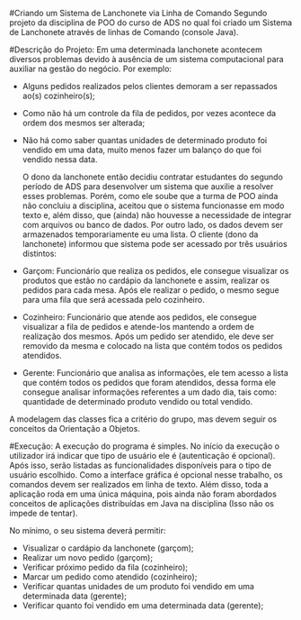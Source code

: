 #Criando um Sistema de Lanchonete via Linha de Comando
  Segundo projeto da disciplina de POO do curso de ADS no qual foi criado um Sistema de Lanchonete através de linhas de Comando (console Java).

#Descrição do Projeto:
  Em uma determinada lanchonete acontecem diversos problemas devido à ausência de um 
sistema computacional para auxiliar na gestão do negócio. Por exemplo: 

- Alguns pedidos realizados pelos clientes demoram a ser repassados ao(s) cozinheiro(s);
- Como não há um controle da fila de pedidos, por vezes acontece da ordem dos mesmos ser alterada;
- Não há como saber quantas unidades de determinado produto foi vendido em uma data, muito menos fazer um balanço do que foi vendido nessa data.

  O dono da lanchonete então decidiu contratar estudantes do segundo período de ADS para desenvolver um sistema que auxilie a resolver esses problemas. Porém, como ele soube que a turma de POO ainda não concluiu a disciplina, aceitou que o sistema funcionasse em modo texto e, além disso, que (ainda) não houvesse a necessidade de integrar com arquivos ou banco de dados. Por outro lado, os dados devem ser armazenados temporariamente eu uma lista. O cliente (dono da lanchonete) informou que sistema pode ser acessado por três usuários distintos:

- Garçom: Funcionário que realiza os pedidos, ele consegue visualizar os produtos que estão no cardápio da lanchonete e assim, realizar os pedidos para cada mesa. Após ele realizar o pedido, o mesmo segue para uma fila que será acessada pelo cozinheiro.
- Cozinheiro: Funcionário que atende aos pedidos, ele consegue visualizar a fila de pedidos e atende-los mantendo a ordem de realização dos mesmos. Após um pedido ser atendido, ele deve ser removido da mesma e colocado na lista que contém todos os pedidos atendidos.
- Gerente: Funcionário que analisa as informações, ele tem acesso a lista que contém todos os pedidos que foram atendidos, dessa forma ele consegue analisar informações referentes a um dado dia, tais como: quantidade de determinado produto vendido ou total vendido.

A modelagem das classes fica a critério do grupo, mas devem seguir os conceitos da Orientação a Objetos.

#Execução:
  A execução do programa é simples. No início da execução o utilizador irá indicar que tipo de usuário ele é (autenticação é opcional). Após isso, serão listadas as funcionalidades disponíveis para o tipo de usuário escolhido. Como a interface gráfica é opcional nesse trabalho, os comandos devem ser realizados em linha de texto. Além disso, toda a aplicação roda em uma única máquina, pois ainda não foram abordados conceitos de aplicações distribuídas em Java na disciplina (Isso não os impede de tentar).

No mínimo, o seu sistema deverá permitir:

- Visualizar o cardápio da lanchonete (garçom);
- Realizar um novo pedido (garçom);
- Verificar próximo pedido da fila (cozinheiro);
- Marcar um pedido como atendido (cozinheiro);
- Verificar quantas unidades de um produto foi vendido em uma determinada data (gerente);
- Verificar quanto foi vendido em uma determinada data (gerente);
